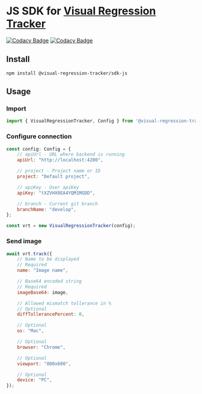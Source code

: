 # JS SDK for [Visual Regression Tracker](https://github.com/Visual-Regression-Tracker/Visual-Regression-Tracker)

[![Codacy Badge](https://app.codacy.com/project/badge/Coverage/b6796a5b10954c69a2151b118e44a5af)](https://www.codacy.com/gh/Visual-Regression-Tracker/sdk-js?utm_source=github.com&utm_medium=referral&utm_content=Visual-Regression-Tracker/sdk-js&utm_campaign=Badge_Coverage)
[![Codacy Badge](https://api.codacy.com/project/badge/Grade/b9a9e660b0e14c6c9fb38c7cf09ab16c)](https://app.codacy.com/gh/Visual-Regression-Tracker/sdk-js?utm_source=github.com&utm_medium=referral&utm_content=Visual-Regression-Tracker/sdk-js&utm_campaign=Badge_Grade_Dashboard)

## Install

`npm install @visual-regression-tracker/sdk-js`

## Usage
### Import
```js
import { VisualRegressionTracker, Config } from '@visual-regression-tracker/sdk-js'
```
### Configure connection
```js
const config: Config = {
    // apiUrl - URL where backend is running 
    apiUrl: "http://localhost:4200",

    // project - Project name or ID
    project: "Default project",

    // apiKey - User apiKey
    apiKey: "tXZVHX0EA4YQM1MGDD",

    // branch - Current git branch 
    branchName: "develop",
};

const vrt = new VisualRegressionTracker(config);
```
### Send image
```js
await vrt.track({
    // Name to be displayed
    // Required
    name: "Image name",

    // Base64 encoded string
    // Required
    imageBase64: image,

    // Allowed mismatch tollerance in %
    // Optional
    diffTollerancePercent: 0,

    // Optional
    os: "Mac",

    // Optional
    browser: "Chrome",

    // Optional
    viewport: "800x600",

    // Optional
    device: "PC",
});
```
